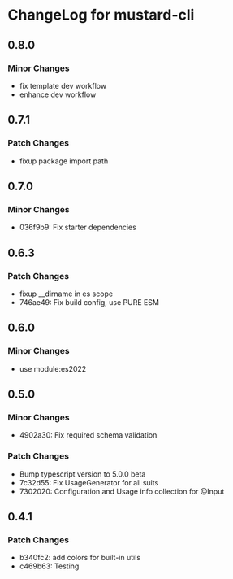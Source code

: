 # ChangeLog for mustard-cli

## 0.8.0

### Minor Changes

- fix template dev workflow
- enhance dev workflow

## 0.7.1

### Patch Changes

- fixup package import path

## 0.7.0

### Minor Changes

- 036f9b9: Fix starter dependencies

## 0.6.3

### Patch Changes

- fixup \_\_dirname in es scope
- 746ae49: Fix build config, use PURE ESM

## 0.6.0

### Minor Changes

- use module:es2022

## 0.5.0

### Minor Changes

- 4902a30: Fix required schema validation

### Patch Changes

- Bump typescript version to 5.0.0 beta
- 7c32d55: Fix UsageGenerator for all suits
- 7302020: Configuration and Usage info collection for @Input

## 0.4.1

### Patch Changes

- b340fc2: add colors for built-in utils
- c469b63: Testing
